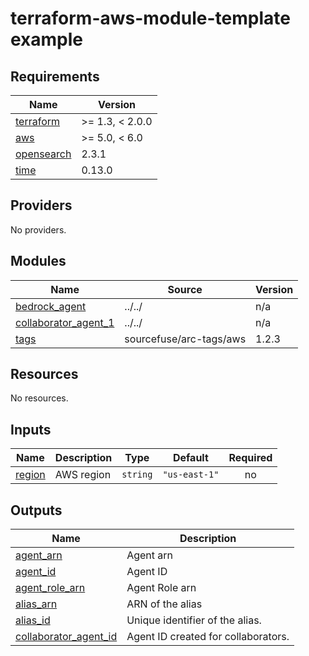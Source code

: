# terraform-aws-module-template example

<!-- BEGINNING OF PRE-COMMIT-TERRAFORM DOCS HOOK -->
## Requirements

| Name | Version |
|------|---------|
| <a name="requirement_terraform"></a> [terraform](#requirement\_terraform) | >= 1.3, < 2.0.0 |
| <a name="requirement_aws"></a> [aws](#requirement\_aws) | >= 5.0, < 6.0 |
| <a name="requirement_opensearch"></a> [opensearch](#requirement\_opensearch) | 2.3.1 |
| <a name="requirement_time"></a> [time](#requirement\_time) | 0.13.0 |

## Providers

No providers.

## Modules

| Name | Source | Version |
|------|--------|---------|
| <a name="module_bedrock_agent"></a> [bedrock\_agent](#module\_bedrock\_agent) | ../../ | n/a |
| <a name="module_collaborator_agent_1"></a> [collaborator\_agent\_1](#module\_collaborator\_agent\_1) | ../../ | n/a |
| <a name="module_tags"></a> [tags](#module\_tags) | sourcefuse/arc-tags/aws | 1.2.3 |

## Resources

No resources.

## Inputs

| Name | Description | Type | Default | Required |
|------|-------------|------|---------|:--------:|
| <a name="input_region"></a> [region](#input\_region) | AWS region | `string` | `"us-east-1"` | no |

## Outputs

| Name | Description |
|------|-------------|
| <a name="output_agent_arn"></a> [agent\_arn](#output\_agent\_arn) | Agent arn |
| <a name="output_agent_id"></a> [agent\_id](#output\_agent\_id) | Agent ID |
| <a name="output_agent_role_arn"></a> [agent\_role\_arn](#output\_agent\_role\_arn) | Agent Role arn |
| <a name="output_alias_arn"></a> [alias\_arn](#output\_alias\_arn) | ARN of the alias |
| <a name="output_alias_id"></a> [alias\_id](#output\_alias\_id) | Unique identifier of the alias. |
| <a name="output_collaborator_agent_id"></a> [collaborator\_agent\_id](#output\_collaborator\_agent\_id) | Agent ID created for collaborators. |
<!-- END OF PRE-COMMIT-TERRAFORM DOCS HOOK -->
